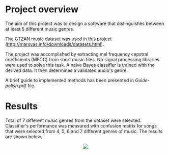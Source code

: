 
# Project overview

The aim of this project was to design a software that distinguishes between at least 5 different music genres. 

The GTZAN music dataset was used in this project (http://marsyas.info/downloads/datasets.html). 

The project was accomplished by extracting mel frequency cepstral coefficients (MFCC) from short music files. No signal processing libraries were used to solve this task. A naive Bayes classifier is trained with the derived data. It then determines a validated audio's genre.

A brief guide to implemented methods has been presented in *Guide-polish.pdf* file.

# Results

Total of 7 different music genres from the dataset were selected. Classifier's performance was measured with confusion matrix for songs that were selected from 4, 5, 6 and 7 different genres of music. The results are shown below.

<p align="center">
  <img src="https://i.gyazo.com/8de151f8546dcea5362bea12a7a7f84f.png">
</p>


